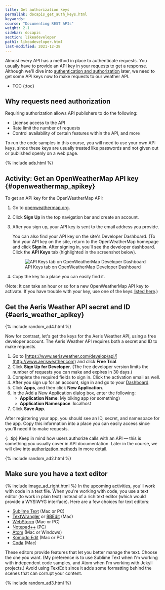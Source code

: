 ```yaml
---
title: Get authorization keys
permalink: docapis_get_auth_keys.html
keywords:
course: "Documenting REST APIs"
weight: 2.1
sidebar: docapis
section: likeadeveloper
path1: likeadeveloper.html
last-modified: 2021-12-28
---
```


Almost every API has a method in place to authenticate requests. You usually have to provide an API key in your requests to get a response. Although we'll dive into [authentication and authorization](docapis_more_about_authorization.html) later, we need to get some API keys now to make requests to our weather API.

* TOC
{:toc}

## Why requests need authorization

Requiring authorization allows API publishers to do the following:

* License access to the API
* Rate limit the number of requests
* Control availability of certain features within the API, and more

To run the code samples in this course, you will need to use your own API keys, since these keys are usually treated like passwords and not given out or published openly on a web page.

{% include ads.html %}

## <i class="fa fa-user-circle"></i> Activity: Get an OpenWeatherMap API key {#openweathermap_apikey}

To get an API key for the OpenWeatherMap API:

1.  Go to [openweathermap.org](https://openweathermap.org).
2.  Click **Sign Up** in the top navigation bar and create an account.
3.  After you sign up, your API key is sent to the email address you provide.

    You can also find your API key on the site's Developer Dashboard. (To find your API key on the site, return to the OpenWeatherMap homepage and click **Sign in**. After signing in, you'll see the developer dashboard. Click the **API Keys** tab (highlighted in the screenshot below).

    <figure><img class="docimage large" src="{{site.media}}/apikeysopenweathermap.png" alt="API Keys tab on OpenWeatherMap Developer Dashboard" /><figcaption>API Keys tab on OpenWeatherMap Developer Dashboard</figcaption></figure>

5.  Copy the key to a place you can easily find it.

(Note: It can take an hour or so for a new OpenWeatherMap API key to activate. If you have trouble with your key, use one of the keys [listed here](https://idratherbewriting.site/apikeys).)

## Get the Aeris Weather API secret and ID {#aeris_weather_apikey}

{% include random_ad4.html %}

Now for contrast, let's get the keys for the Aeris Weather API, using a free developer account. The Aeris Weather API requires both a secret and ID to make requests.

1.  Go to [https://www.aerisweather.com/develop/api/](http://www.aerisweather.com) and click **Free Trial**.
2.  Click **Sign Up for Developer**. (The free developer version limits the number of requests you can make and expires in 30 days.)
3.  Complete the required fields to sign in. Click the activation email as well.
4.  After you sign up for an account, sign in and go to your [Dashboard](https://account.aerisweather.com/account/member).
5.  Click **Apps**, and then click **New Application**.
6.  In the Add a New Application dialog box, enter the following:
    * **Application Name**: My biking app (or something)
    * **Application Namespace**: localhost
7.  Click **Save App**.  

After registering your app, you should see an ID, secret, and namespace for the app. Copy this information into a place you can easily access since you'll need it to make requests.

{: .tip}
Keep in mind how users authorize calls with an API &mdash; this is something you usually cover in API documentation. Later in the course, we will dive into [authorization methods](docapis_more_about_authorization.html) in more detail.

{% include random_ad2.html %}

## Make sure you have a text editor

{% include image_ad_right.html %} In the upcoming activities, you'll work with code in a text file. When you're working with code, you use a text editor (to work in plain text) instead of a rich text editor (which would provide a WYSIWYG interface). Here are a few choices for text editors:

* [Sublime Text](http://www.sublimetext.com/) (Mac or PC)
* [TextWrangler](http://www.barebones.com/products/textwrangler/) or [BBEdit](http://www.barebones.com/products/bbedit/) (Mac)
* [WebStorm](https://www.jetbrains.com/webstorm/) (Mac or PC)
* [Notepad++](https://notepad-plus-plus.org/) (PC)
* [Atom](https://atom.io/) (Mac or Windows)
* [Komodo Edit](http://komodoide.com/komodo-edit/) (Mac or PC)
* [Coda](https://panic.com/coda/) (Mac)

These editors provide features that let you better manage the text. Choose the one you want. (My preference is to use Sublime Text when I'm working with independent code samples, and Atom when I'm working with Jekyll projects.) Avoid using TextEdit since it adds some formatting behind the scenes that can corrupt your content.

{% include random_ad3.html %}
